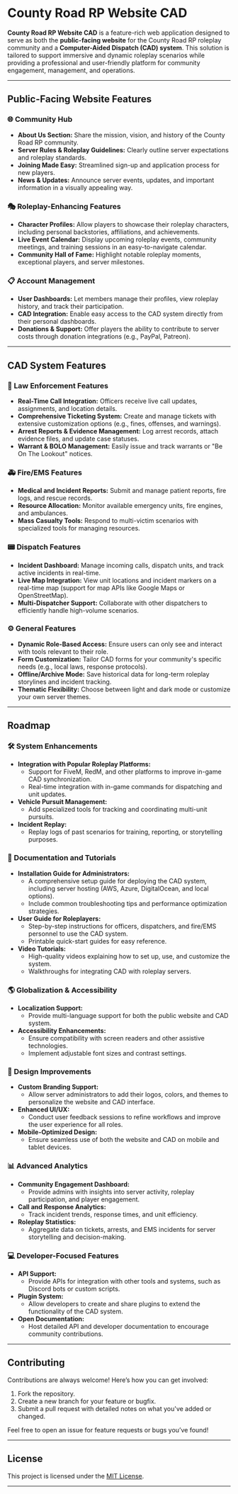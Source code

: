 
# County Road RP Website CAD  

**County Road RP Website CAD** is a feature-rich web application designed to serve as both the **public-facing website** for the County Road RP roleplay community and a **Computer-Aided Dispatch (CAD) system**. This solution is tailored to support immersive and dynamic roleplay scenarios while providing a professional and user-friendly platform for community engagement, management, and operations.

---

## Public-Facing Website Features  

### 🌐 Community Hub  
- **About Us Section:** Share the mission, vision, and history of the County Road RP community.  
- **Server Rules & Roleplay Guidelines:** Clearly outline server expectations and roleplay standards.  
- **Joining Made Easy:** Streamlined sign-up and application process for new players.  
- **News & Updates:** Announce server events, updates, and important information in a visually appealing way.  

### 🎭 Roleplay-Enhancing Features  
- **Character Profiles:** Allow players to showcase their roleplay characters, including personal backstories, affiliations, and achievements.  
- **Live Event Calendar:** Display upcoming roleplay events, community meetings, and training sessions in an easy-to-navigate calendar.  
- **Community Hall of Fame:** Highlight notable roleplay moments, exceptional players, and server milestones.  

### 📋 Account Management  
- **User Dashboards:** Let members manage their profiles, view roleplay history, and track their participation.  
- **CAD Integration:** Enable easy access to the CAD system directly from their personal dashboards.  
- **Donations & Support:** Offer players the ability to contribute to server costs through donation integrations (e.g., PayPal, Patreon).  

---

## CAD System Features  

### 🚓 Law Enforcement Features  
- **Real-Time Call Integration:** Officers receive live call updates, assignments, and location details.  
- **Comprehensive Ticketing System:** Create and manage tickets with extensive customization options (e.g., fines, offenses, and warnings).  
- **Arrest Reports & Evidence Management:** Log arrest records, attach evidence files, and update case statuses.  
- **Warrant & BOLO Management:** Easily issue and track warrants or "Be On The Lookout" notices.  

### 🚑 Fire/EMS Features  
- **Medical and Incident Reports:** Submit and manage patient reports, fire logs, and rescue records.  
- **Resource Allocation:** Monitor available emergency units, fire engines, and ambulances.  
- **Mass Casualty Tools:** Respond to multi-victim scenarios with specialized tools for managing resources.  

### 📟 Dispatch Features  
- **Incident Dashboard:** Manage incoming calls, dispatch units, and track active incidents in real-time.  
- **Live Map Integration:** View unit locations and incident markers on a real-time map (support for map APIs like Google Maps or OpenStreetMap).  
- **Multi-Dispatcher Support:** Collaborate with other dispatchers to efficiently handle high-volume scenarios.  

### ⚙️ General Features  
- **Dynamic Role-Based Access:** Ensure users can only see and interact with tools relevant to their role.  
- **Form Customization:** Tailor CAD forms for your community's specific needs (e.g., local laws, response protocols).  
- **Offline/Archive Mode:** Save historical data for long-term roleplay storylines and incident tracking.  
- **Thematic Flexibility:** Choose between light and dark mode or customize your own server themes.  

---

## Roadmap  

### 🛠️ System Enhancements  
- **Integration with Popular Roleplay Platforms:**  
  - Support for FiveM, RedM, and other platforms to improve in-game CAD synchronization.  
  - Real-time integration with in-game commands for dispatching and unit updates.  
- **Vehicle Pursuit Management:**  
  - Add specialized tools for tracking and coordinating multi-unit pursuits.  
- **Incident Replay:**  
  - Replay logs of past scenarios for training, reporting, or storytelling purposes.  

### 📖 Documentation and Tutorials  
- **Installation Guide for Administrators:**  
  - A comprehensive setup guide for deploying the CAD system, including server hosting (AWS, Azure, DigitalOcean, and local options).  
  - Include common troubleshooting tips and performance optimization strategies.  
- **User Guide for Roleplayers:**  
  - Step-by-step instructions for officers, dispatchers, and fire/EMS personnel to use the CAD system.  
  - Printable quick-start guides for easy reference.  
- **Video Tutorials:**  
  - High-quality videos explaining how to set up, use, and customize the system.  
  - Walkthroughs for integrating CAD with roleplay servers.  

### 🌎 Globalization & Accessibility  
- **Localization Support:**  
  - Provide multi-language support for both the public website and CAD system.  
- **Accessibility Enhancements:**  
  - Ensure compatibility with screen readers and other assistive technologies.  
  - Implement adjustable font sizes and contrast settings.  

### 🎨 Design Improvements  
- **Custom Branding Support:**  
  - Allow server administrators to add their logos, colors, and themes to personalize the website and CAD interface.  
- **Enhanced UI/UX:**  
  - Conduct user feedback sessions to refine workflows and improve the user experience for all roles.  
- **Mobile-Optimized Design:**  
  - Ensure seamless use of both the website and CAD on mobile and tablet devices.  

### 📊 Advanced Analytics  
- **Community Engagement Dashboard:**  
  - Provide admins with insights into server activity, roleplay participation, and player engagement.  
- **Call and Response Analytics:**  
  - Track incident trends, response times, and unit efficiency.  
- **Roleplay Statistics:**  
  - Aggregate data on tickets, arrests, and EMS incidents for server storytelling and decision-making.  

### 💻 Developer-Focused Features  
- **API Support:**  
  - Provide APIs for integration with other tools and systems, such as Discord bots or custom scripts.  
- **Plugin System:**  
  - Allow developers to create and share plugins to extend the functionality of the CAD system.  
- **Open Documentation:**  
  - Host detailed API and developer documentation to encourage community contributions.  

---

## Contributing  
Contributions are always welcome! Here’s how you can get involved:  
1. Fork the repository.  
2. Create a new branch for your feature or bugfix.  
3. Submit a pull request with detailed notes on what you've added or changed.  

Feel free to open an issue for feature requests or bugs you’ve found!  

---

## License  
This project is licensed under the [MIT License](LICENSE.md).  

---